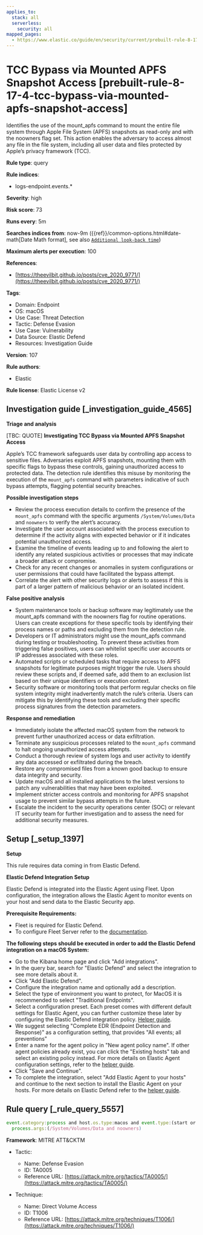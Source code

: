 ```yaml
---
applies_to:
  stack: all
  serverless:
    security: all
mapped_pages:
  - https://www.elastic.co/guide/en/security/current/prebuilt-rule-8-17-4-tcc-bypass-via-mounted-apfs-snapshot-access.html
---
```


# TCC Bypass via Mounted APFS Snapshot Access [prebuilt-rule-8-17-4-tcc-bypass-via-mounted-apfs-snapshot-access]

Identifies the use of the mount_apfs command to mount the entire file system through Apple File System (APFS) snapshots as read-only and with the noowners flag set. This action enables the adversary to access almost any file in the file system, including all user data and files protected by Apple’s privacy framework (TCC).

**Rule type**: query

**Rule indices**:

* logs-endpoint.events.*

**Severity**: high

**Risk score**: 73

**Runs every**: 5m

**Searches indices from**: now-9m ({{ref}}/common-options.html#date-math[Date Math format], see also [`Additional look-back time`](docs-content://solutions/security/detect-and-alert/create-detection-rule.md#rule-schedule))

**Maximum alerts per execution**: 100

**References**:

* [https://theevilbit.github.io/posts/cve_2020_9771/](https://theevilbit.github.io/posts/cve_2020_9771/)

**Tags**:

* Domain: Endpoint
* OS: macOS
* Use Case: Threat Detection
* Tactic: Defense Evasion
* Use Case: Vulnerability
* Data Source: Elastic Defend
* Resources: Investigation Guide

**Version**: 107

**Rule authors**:

* Elastic

**Rule license**: Elastic License v2

## Investigation guide [_investigation_guide_4565]

**Triage and analysis**

[TBC: QUOTE]
**Investigating TCC Bypass via Mounted APFS Snapshot Access**

Apple’s TCC framework safeguards user data by controlling app access to sensitive files. Adversaries exploit APFS snapshots, mounting them with specific flags to bypass these controls, gaining unauthorized access to protected data. The detection rule identifies this misuse by monitoring the execution of the `mount_apfs` command with parameters indicative of such bypass attempts, flagging potential security breaches.

**Possible investigation steps**

* Review the process execution details to confirm the presence of the `mount_apfs` command with the specific arguments `/System/Volumes/Data` and `noowners` to verify the alert’s accuracy.
* Investigate the user account associated with the process execution to determine if the activity aligns with expected behavior or if it indicates potential unauthorized access.
* Examine the timeline of events leading up to and following the alert to identify any related suspicious activities or processes that may indicate a broader attack or compromise.
* Check for any recent changes or anomalies in system configurations or user permissions that could have facilitated the bypass attempt.
* Correlate the alert with other security logs or alerts to assess if this is part of a larger pattern of malicious behavior or an isolated incident.

**False positive analysis**

* System maintenance tools or backup software may legitimately use the mount_apfs command with the noowners flag for routine operations. Users can create exceptions for these specific tools by identifying their process names or paths and excluding them from the detection rule.
* Developers or IT administrators might use the mount_apfs command during testing or troubleshooting. To prevent these activities from triggering false positives, users can whitelist specific user accounts or IP addresses associated with these roles.
* Automated scripts or scheduled tasks that require access to APFS snapshots for legitimate purposes might trigger the rule. Users should review these scripts and, if deemed safe, add them to an exclusion list based on their unique identifiers or execution context.
* Security software or monitoring tools that perform regular checks on file system integrity might inadvertently match the rule’s criteria. Users can mitigate this by identifying these tools and excluding their specific process signatures from the detection parameters.

**Response and remediation**

* Immediately isolate the affected macOS system from the network to prevent further unauthorized access or data exfiltration.
* Terminate any suspicious processes related to the `mount_apfs` command to halt ongoing unauthorized access attempts.
* Conduct a thorough review of system logs and user activity to identify any data accessed or exfiltrated during the breach.
* Restore any compromised files from a known good backup to ensure data integrity and security.
* Update macOS and all installed applications to the latest versions to patch any vulnerabilities that may have been exploited.
* Implement stricter access controls and monitoring for APFS snapshot usage to prevent similar bypass attempts in the future.
* Escalate the incident to the security operations center (SOC) or relevant IT security team for further investigation and to assess the need for additional security measures.


## Setup [_setup_1397]

**Setup**

This rule requires data coming in from Elastic Defend.

**Elastic Defend Integration Setup**

Elastic Defend is integrated into the Elastic Agent using Fleet. Upon configuration, the integration allows the Elastic Agent to monitor events on your host and send data to the Elastic Security app.

**Prerequisite Requirements:**

* Fleet is required for Elastic Defend.
* To configure Fleet Server refer to the [documentation](docs-content://reference/ingestion-tools/fleet/fleet-server.md).

**The following steps should be executed in order to add the Elastic Defend integration on a macOS System:**

* Go to the Kibana home page and click "Add integrations".
* In the query bar, search for "Elastic Defend" and select the integration to see more details about it.
* Click "Add Elastic Defend".
* Configure the integration name and optionally add a description.
* Select the type of environment you want to protect, for MacOS it is recommended to select "Traditional Endpoints".
* Select a configuration preset. Each preset comes with different default settings for Elastic Agent, you can further customize these later by configuring the Elastic Defend integration policy. [Helper guide](docs-content://solutions/security/configure-elastic-defend/configure-an-integration-policy-for-elastic-defend.md).
* We suggest selecting "Complete EDR (Endpoint Detection and Response)" as a configuration setting, that provides "All events; all preventions"
* Enter a name for the agent policy in "New agent policy name". If other agent policies already exist, you can click the "Existing hosts" tab and select an existing policy instead. For more details on Elastic Agent configuration settings, refer to the [helper guide](docs-content://reference/ingestion-tools/fleet/agent-policy.md).
* Click "Save and Continue".
* To complete the integration, select "Add Elastic Agent to your hosts" and continue to the next section to install the Elastic Agent on your hosts. For more details on Elastic Defend refer to the [helper guide](docs-content://solutions/security/configure-elastic-defend/install-elastic-defend.md).


## Rule query [_rule_query_5557]

```js
event.category:process and host.os.type:macos and event.type:(start or process_started) and process.name:mount_apfs and
  process.args:(/System/Volumes/Data and noowners)
```

**Framework**: MITRE ATT&CKTM

* Tactic:

    * Name: Defense Evasion
    * ID: TA0005
    * Reference URL: [https://attack.mitre.org/tactics/TA0005/](https://attack.mitre.org/tactics/TA0005/)

* Technique:

    * Name: Direct Volume Access
    * ID: T1006
    * Reference URL: [https://attack.mitre.org/techniques/T1006/](https://attack.mitre.org/techniques/T1006/)



